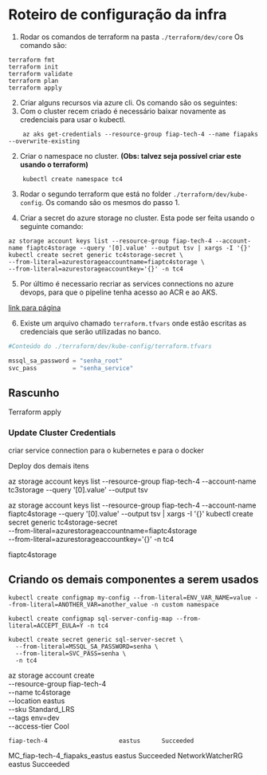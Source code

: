 # Roteiro de configuração da infra

1. Rodar os comandos de terraform na pasta ``./terraform/dev/core`` 
Os comando são:

```shell
terraform fmt
terraform init
terraform validate
terraform plan
terraform apply
```

2. Criar alguns recursos via azure cli.
Os comando são os seguintes:
  1. Com o cluster recem criado é necessário baixar novamente as credenciais para usar o kubectl.

```shell
    az aks get-credentials --resource-group fiap-tech-4 --name fiapaks --overwrite-existing
```

  2. Criar o namespace no cluster. **(Obs: talvez seja possível criar este usando o terraform)**

```shell
    kubectl create namespace tc4
```

3. Rodar o segundo terraform que está no folder ``./terraform/dev/kube-config``. Os comando são os mesmos do passo 1.

4. Criar a secret do azure storage no cluster. Esta pode ser feita usando o seguinte comando:

```shell
az storage account keys list --resource-group fiap-tech-4 --account-name fiaptc4storage --query '[0].value' --output tsv | xargs -I '{}' kubectl create secret generic tc4storage-secret \
--from-literal=azurestorageaccountname=fiaptc4storage \
--from-literal=azurestorageaccountkey='{}' -n tc4
```

5. Por último é necessario recriar as services connections no azure devops, para que o pipeline tenha acesso ao ACR e ao AKS.

[link para página](https://dev.azure.com/caiomaiavms-fiap/tech-challenge-4/_settings/adminservices)


6. Existe um arquivo chamado ``terraform.tfvars`` onde estão escritas as credenciais que serão utilizadas no banco.

```tfvars
#Conteúdo do ./terraform/dev/kube-config/terraform.tfvars

mssql_sa_password = "senha_root"
svc_pass          = "senha_service"

```



## Rascunho

Terraform apply

### Update Cluster Credentials




criar service connection para o kubernetes e para o docker

Deploy dos demais itens

az storage account keys list --resource-group fiap-tech-4 --account-name tc3storage --query '[0].value' --output tsv


az storage account keys list --resource-group fiap-tech-4 --account-name fiaptc4storage --query '[0].value' --output tsv | xargs -I '{}' kubectl create secret generic tc4storage-secret \
--from-literal=azurestorageaccountname=fiaptc4storage \
--from-literal=azurestorageaccountkey='{}' -n tc4

fiaptc4storage

## Criando os demais componentes a serem usados

```shell
kubectl create configmap my-config --from-literal=ENV_VAR_NAME=value --from-literal=ANOTHER_VAR=another_value -n custom namespace

kubectl create configmap sql-server-config-map --from-literal=ACCEPT_EULA=Y -n tc4

kubectl create secret generic sql-server-secret \
  --from-literal=MSSQL_SA_PASSWORD=senha \
  --from-literal=SVC_PASS=senha \
  -n tc4
```


az storage account create \
    --resource-group fiap-tech-4 \
    --name tc4storage \
    --location eastus \
    --sku Standard_LRS \
    --tags env=dev \
    --access-tier Cool




    fiap-tech-4                    eastus      Succeeded
MC_fiap-tech-4_fiapaks_eastus  eastus      Succeeded
NetworkWatcherRG               eastus      Succeeded
